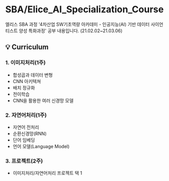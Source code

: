 # SBA/Elice_AI_Specialization_Course
엘리스 SBA 과정 '4차산업 SW기초역량 아카데미 - 인공지능(AI) 기반 데이터 사이언티스트 양성 특화과정' 공부 내용입니다. (21.02.02~21.03.06)
<br>

## 💡 Curriculum
### 1. 이미지처리(1주) 
* 합성곱과 데이터 변형
* CNN 아키텍쳐 
* 배치 정규화 
* 전이학습
* CNN을 활용한 여러 신경망 모델

### 2. 자연어처리(1주)
* 자연어 전처리
* 순환신경망(RNN) 
* 단어 임베딩 
* 언어 모델(Language Model)

### 3. 프로젝트(2주)
* 이미지처리/자연어처리 프로젝트 택 1


